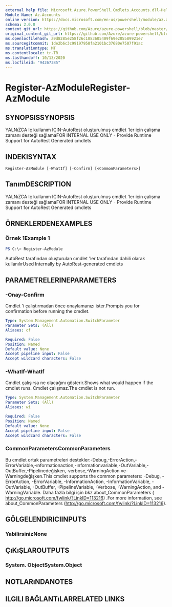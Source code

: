 ```yaml
---
external help file: Microsoft.Azure.PowerShell.Cmdlets.Accounts.dll-Help.xml
Module Name: Az.Accounts
online version: https://docs.microsoft.com/en-us/powershell/module/az.accounts/register-azmodule
schema: 2.0.0
content_git_url: https://github.com/Azure/azure-powershell/blob/master/src/Accounts/Accounts/help/Register-AzModule.md
original_content_git_url: https://github.com/Azure/azure-powershell/blob/master/src/Accounts/Accounts/help/Register-AzModule.md
ms.openlocfilehash: a9d8285e258f26c1083605409f69e205589921e7
ms.sourcegitcommit: 1de2b6c3c99197958fa2101bc37680e7507f91ac
ms.translationtype: MT
ms.contentlocale: tr-TR
ms.lasthandoff: 10/13/2020
ms.locfileid: "94267385"
---
```

# <span data-ttu-id="fff50-101">Register-AzModule</span><span class="sxs-lookup"><span data-stu-id="fff50-101">Register-AzModule</span></span>

## <span data-ttu-id="fff50-102">SYNOPSIS</span><span class="sxs-lookup"><span data-stu-id="fff50-102">SYNOPSIS</span></span>
<span data-ttu-id="fff50-103">YALNıZCA Iç kullanım IÇIN-AutoRest oluşturulmuş cmdlet 'ler için çalışma zamanı desteği sağlama</span><span class="sxs-lookup"><span data-stu-id="fff50-103">FOR INTERNAL USE ONLY - Provide Runtime Support for AutoRest Generated cmdlets</span></span>

## <span data-ttu-id="fff50-104">INDEKI</span><span class="sxs-lookup"><span data-stu-id="fff50-104">SYNTAX</span></span>

```
Register-AzModule [-WhatIf] [-Confirm] [<CommonParameters>]
```

## <span data-ttu-id="fff50-105">Tanım</span><span class="sxs-lookup"><span data-stu-id="fff50-105">DESCRIPTION</span></span>
<span data-ttu-id="fff50-106">YALNıZCA Iç kullanım IÇIN-AutoRest oluşturulmuş cmdlet 'ler için çalışma zamanı desteği sağlama</span><span class="sxs-lookup"><span data-stu-id="fff50-106">FOR INTERNAL USE ONLY - Provide Runtime Support for AutoRest Generated cmdlets</span></span>

## <span data-ttu-id="fff50-107">ÖRNEKLERDEN</span><span class="sxs-lookup"><span data-stu-id="fff50-107">EXAMPLES</span></span>

### <span data-ttu-id="fff50-108">Örnek 1</span><span class="sxs-lookup"><span data-stu-id="fff50-108">Example 1</span></span>
```powershell
PS C:\> Register-AzModule
```

<span data-ttu-id="fff50-109">AutoRest tarafından oluşturulan cmdlet 'ler tarafından dahili olarak kullanılır</span><span class="sxs-lookup"><span data-stu-id="fff50-109">Used Internally by AutoRest-generated cmdlets</span></span>

## <span data-ttu-id="fff50-110">PARAMETRELERINE</span><span class="sxs-lookup"><span data-stu-id="fff50-110">PARAMETERS</span></span>

### <span data-ttu-id="fff50-111">-Onay</span><span class="sxs-lookup"><span data-stu-id="fff50-111">-Confirm</span></span>
<span data-ttu-id="fff50-112">Cmdlet 'i çalıştırmadan önce onaylamanızı ister.</span><span class="sxs-lookup"><span data-stu-id="fff50-112">Prompts you for confirmation before running the cmdlet.</span></span>

```yaml
Type: System.Management.Automation.SwitchParameter
Parameter Sets: (All)
Aliases: cf

Required: False
Position: Named
Default value: None
Accept pipeline input: False
Accept wildcard characters: False
```

### <span data-ttu-id="fff50-113">-WhatIf</span><span class="sxs-lookup"><span data-stu-id="fff50-113">-WhatIf</span></span>
<span data-ttu-id="fff50-114">Cmdlet çalışırsa ne olacağını gösterir.</span><span class="sxs-lookup"><span data-stu-id="fff50-114">Shows what would happen if the cmdlet runs.</span></span> <span data-ttu-id="fff50-115">Cmdlet çalışmaz.</span><span class="sxs-lookup"><span data-stu-id="fff50-115">The cmdlet is not run.</span></span>

```yaml
Type: System.Management.Automation.SwitchParameter
Parameter Sets: (All)
Aliases: wi

Required: False
Position: Named
Default value: None
Accept pipeline input: False
Accept wildcard characters: False
```

### <span data-ttu-id="fff50-116">CommonParameters</span><span class="sxs-lookup"><span data-stu-id="fff50-116">CommonParameters</span></span>
<span data-ttu-id="fff50-117">Bu cmdlet ortak parametreleri destekler:-Debug,-ErrorAction,-ErrorVariable,-ınformationaction,-ınformationvariable,-OutVariable,-OutBuffer,-Pipelinedeğişken,-verbose,-WarningAction ve-Warningdeğişken.</span><span class="sxs-lookup"><span data-stu-id="fff50-117">This cmdlet supports the common parameters: -Debug, -ErrorAction, -ErrorVariable, -InformationAction, -InformationVariable, -OutVariable, -OutBuffer, -PipelineVariable, -Verbose, -WarningAction, and -WarningVariable.</span></span> <span data-ttu-id="fff50-118">Daha fazla bilgi için bkz about_CommonParameters ( http://go.microsoft.com/fwlink/?LinkID=113216) .</span><span class="sxs-lookup"><span data-stu-id="fff50-118">For more information, see about_CommonParameters (http://go.microsoft.com/fwlink/?LinkID=113216).</span></span>

## <span data-ttu-id="fff50-119">GÖLGELENDIRICI</span><span class="sxs-lookup"><span data-stu-id="fff50-119">INPUTS</span></span>

### <span data-ttu-id="fff50-120">Yabilirsiniz</span><span class="sxs-lookup"><span data-stu-id="fff50-120">None</span></span>

## <span data-ttu-id="fff50-121">ÇıKıŞLAR</span><span class="sxs-lookup"><span data-stu-id="fff50-121">OUTPUTS</span></span>

### <span data-ttu-id="fff50-122">System. Object</span><span class="sxs-lookup"><span data-stu-id="fff50-122">System.Object</span></span>
## <span data-ttu-id="fff50-123">NOTLARıNDA</span><span class="sxs-lookup"><span data-stu-id="fff50-123">NOTES</span></span>

## <span data-ttu-id="fff50-124">ILGILI BAĞLANTıLAR</span><span class="sxs-lookup"><span data-stu-id="fff50-124">RELATED LINKS</span></span>
